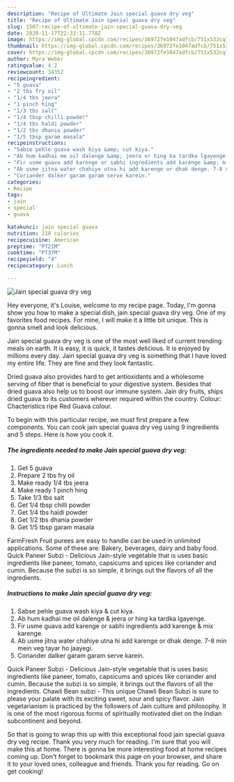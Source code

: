 ```yaml
---
description: "Recipe of Ultimate Jain special guava dry veg"
title: "Recipe of Ultimate Jain special guava dry veg"
slug: 1507-recipe-of-ultimate-jain-special-guava-dry-veg
date: 2020-11-17T22:33:11.778Z
image: https://img-global.cpcdn.com/recipes/36972fe1047adfcb/751x532cq70/jain-special-guava-dry-veg-recipe-main-photo.jpg
thumbnail: https://img-global.cpcdn.com/recipes/36972fe1047adfcb/751x532cq70/jain-special-guava-dry-veg-recipe-main-photo.jpg
cover: https://img-global.cpcdn.com/recipes/36972fe1047adfcb/751x532cq70/jain-special-guava-dry-veg-recipe-main-photo.jpg
author: Myra Weber
ratingvalue: 4.2
reviewcount: 34352
recipeingredient:
- "5 guava"
- "2 tbs fry oil"
- "1/4 tbs jeera"
- "1 pinch hing"
- "1/3 tbs salt"
- "1/4 tbsp chilli powder"
- "1/4 tbs haldi powder"
- "1/2 tbs dhania powder"
- "1/5 tbsp garam masala"
recipeinstructions:
- "Sabse pehle guava wash kiya &amp; cut kiya."
- "Ab hum kadhai me oil dalenge &amp; jeera or hing ka tardka lgayenge."
- "Fir usme guava add karenge or sabhi ingredients add karenge &amp; mix karenge."
- "Ab usme jitna water chahiye utna hi add karenge or dhak denge. 7-8 min mein veg tayar ho jaayegi."
- "Coriander dalker garam garam serve karein."
categories:
- Recipe
tags:
- jain
- special
- guava

katakunci: jain special guava 
nutrition: 210 calories
recipecuisine: American
preptime: "PT21M"
cooktime: "PT37M"
recipeyield: "4"
recipecategory: Lunch

---
```



![Jain special guava dry veg](https://img-global.cpcdn.com/recipes/36972fe1047adfcb/751x532cq70/jain-special-guava-dry-veg-recipe-main-photo.jpg)

Hey everyone, it's Louise, welcome to my recipe page. Today, I'm gonna show you how to make a special dish, jain special guava dry veg. One of my favorites food recipes. For mine, I will make it a little bit unique. This is gonna smell and look delicious.

Jain special guava dry veg is one of the most well liked of current trending meals on earth. It is easy, it is quick, it tastes delicious. It is enjoyed by millions every day. Jain special guava dry veg is something that I have loved my entire life. They are fine and they look fantastic.

Dried guava also provides hard to get antioxidants and a wholesome serving of fiber that is beneficial to your digestive system. Besides that dried guava also help us to boost our immune system. Jain dry fruits, ships dried guava to its customers wherever required within the country. Colour: Chacteristics ripe Red Guava colour.


To begin with this particular recipe, we must first prepare a few components. You can cook jain special guava dry veg using 9 ingredients and 5 steps. Here is how you cook it.

<!--inarticleads1-->

##### The ingredients needed to make Jain special guava dry veg:

1. Get 5 guava
1. Prepare 2 tbs fry oil
1. Make ready 1/4 tbs jeera
1. Make ready 1 pinch hing
1. Take 1/3 tbs salt
1. Get 1/4 tbsp chilli powder
1. Get 1/4 tbs haldi powder
1. Get 1/2 tbs dhania powder
1. Get 1/5 tbsp garam masala


FarmFresh Fruit purees are easy to handle can be used in unlimited applications. Some of these are: Bakery, beverages, dairy and baby food. Quick Paneer Subzi - Delicious Jain-style vegetable that is uses basic ingredients like paneer, tomato, capsicums and spices like coriander and cumin. Because the subzi is so simple, it brings out the flavors of all the ingredients. 

<!--inarticleads2-->

##### Instructions to make Jain special guava dry veg:

1. Sabse pehle guava wash kiya &amp; cut kiya.
1. Ab hum kadhai me oil dalenge &amp; jeera or hing ka tardka lgayenge.
1. Fir usme guava add karenge or sabhi ingredients add karenge &amp; mix karenge.
1. Ab usme jitna water chahiye utna hi add karenge or dhak denge. 7-8 min mein veg tayar ho jaayegi.
1. Coriander dalker garam garam serve karein.


Quick Paneer Subzi - Delicious Jain-style vegetable that is uses basic ingredients like paneer, tomato, capsicums and spices like coriander and cumin. Because the subzi is so simple, it brings out the flavors of all the ingredients. Chawli Bean subzi - This unique Chawli Bean Subzi is sure to please your palate with its exciting sweet, sour and spicy flavor. Jain vegetarianism is practiced by the followers of Jain culture and philosophy. It is one of the most rigorous forms of spiritually motivated diet on the Indian subcontinent and beyond. 

So that is going to wrap this up with this exceptional food jain special guava dry veg recipe. Thank you very much for reading. I'm sure that you will make this at home. There is gonna be more interesting food at home recipes coming up. Don't forget to bookmark this page on your browser, and share it to your loved ones, colleague and friends. Thank you for reading. Go on get cooking!
